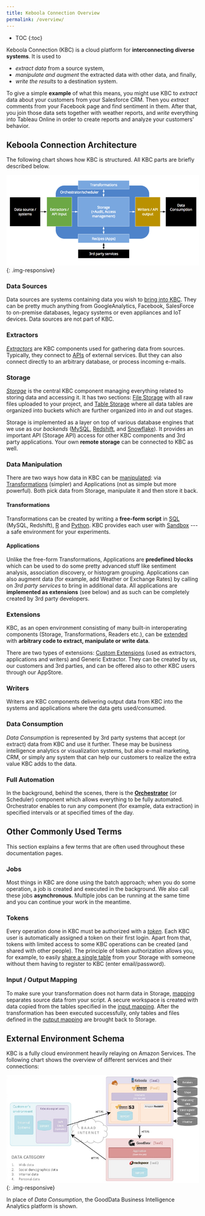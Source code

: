 ```yaml
---
title: Keboola Connection Overview
permalink: /overview/
---
```


* TOC
{:toc}

Keboola Connection (KBC) is a cloud platform for **interconnecting diverse systems**. It is used to

- *extract data* from a source system, 
- *manipulate and augment* the extracted data with other data, and finally, 
- *write the results* to a destination system.

To give a simple **example** of what this means, you might use KBC to *extract* data about your customers from your Salesforce CRM. 
Then you *extract* comments from your Facebook page and find sentiment in them. 
After that, you join those data sets together with weather reports, and *write* everything into Tableau Online 
in order to create reports and analyze your customers' behavior. 

## Keboola Connection Architecture

The following chart shows how KBC is structured. All KBC parts are briefly described below.

![KBC Structure Chart](/overview/kbc_structure.png){: .img-responsive}

### Data Sources
Data sources are systems containing data you wish to [bring into KBC](/tutorial/load/). 
They can be pretty much anything from GoogleAnalytics, Facebook, SalesForce to on-premise databases, 
legacy systems or even appliances and IoT devices. Data sources are not part of KBC.

### Extractors
[*Extractors*](/extractors/) are KBC components used for gathering data from sources. 
Typically, they connect to [APIs](https://en.wikipedia.org/wiki/Web_API) of external
services. But they can also connect directly to an arbitrary database, or process incoming e-mails.

### Storage
[*Storage*](/storage/) is the central KBC component managing everything related to storing data and accessing it.
It has two sections: [File Storage](/storage/file-uploads/) with all raw files uploaded 
to your project, and [Table Storage](/storage/tables/) where all data tables are organized 
into buckets which are further organized into *in* and *out* stages.

Storage is implemented as a layer on top of various database engines that we use as our *backends* ([MySQL](https://www.mysql.com/),
[Redshift](https://aws.amazon.com/redshift/), and [Snowflake](http://www.snowflake.net/)). 
It provides an important API (Storage API) access for other KBC components and 3rd party applications. 
Your own **remote storage** can be connected to KBC as well.

### Data Manipulation
There are two ways how data in KBC can be [manipulated](/manipulation/): via [Transformations](/manipulation/transformations/) 
(simpler) and Applications (not as simple but more powerful). Both pick data from Storage, manipulate it and then store it back. 

#### Transformations
Transformations can be created by writing a **free-form script** in
[SQL](https://en.wikipedia.org/wiki/SQL) (MySQL, Redshift), [R](https://www.r-project.org/about.html) and
[Python](https://www.python.org/about/). KBC provides each user with [Sandbox](/manipulation/transformations/sandbox/) --- a safe environment for your experiments. 

#### Applications
Unlike the free-form Transformations, Applications are **predefined blocks** which can be used to do some pretty
advanced stuff like sentiment analysis, association discovery, or histogram grouping.
Applications can also augment data (for example, add Weather or Exchange Rates) by calling on *3rd party services* to bring in additional data. 
All applications are **implemented as extensions** (see below) and as such can be completely created by 3rd party developers.

### Extensions
KBC, as an open environment consisting of many built-in interoperating components (Storage, Transformations, Readers etc.), 
can be [extended](https://developers.keboola.com/extend/) with **arbitrary code to extract, manipulate or write data**. 

There are two types of extensions: [Custom Extensions](https://developers.keboola.com/extend/) 
(used as extractors, applications and writers) and Generic Extractor. 
They can be created by us, our customers and 3rd parties, and can be offered also to other KBC users through our AppStore.

### Writers
Writers are KBC components delivering output data from KBC into the systems and applications where the data gets used/consumed.

### Data Consumption
*Data Consumption* is represented by 3rd party systems that accept (or extract) data from KBC and use it further. 
These may be business intelligence analytics or visualization systems, but also e-mail marketing, CRM, 
or simply any system that can help our customers to realize the extra value KBC adds to the data.

### Full Automation
In the background, behind the scenes, there is the [**Orchestrator**](/overview/tutorial/automate/) 
(or Scheduler) component which allows everything to be fully automated. 
Orchestrator enables to run any component (for example, data extraction) in specified intervals or at specified times of the day.

## Other Commonly Used Terms
This section explains a few terms that are often used throughout these documentation pages. 

### Jobs
Most things in KBC are done using the batch approach; when you do some operation, a job is created
and executed in the background. We also call these jobs **asynchronous**. Multiple jobs can be running at the same 
time and you can continue your work in the meantime. 

### Tokens
Every operation done in KBC must be authorized with a [*token*](/storage/tokens/). Each KBC user is automatically assigned a token on their first login. 
Apart from that, tokens with limited access to some KBC operations can be created (and shared with other people). 
The principle of token authorization allows you, for example, to easily [share a single table](/overview/tutorial/management/#user-management) 
from your Storage with someone without them having to register to KBC (enter email/password).

### Input / Output Mapping
To make sure your transformation does not harm data in Storage, [mapping](/manipulation/transformations/mappings)
separates source data from your script. A secure workspace is created with data copied from the tables specified 
in the [input mapping](/manipulation/transformations/mappings/#input-mapping).
After the transformation has been executed successfully, only tables and files defined 
in the [output mapping](/manipulation/transformations/mappings/#output-mapping) are brought back to Storage. 

## External Environment Schema

KBC is a fully cloud environment heavily relaying on Amazon Services. The following chart shows the overview
of different services and their connections:

![External Environment Schema](/overview/kbc_environment.png){: .img-responsive}

In place of *Data Consumption*, the GoodData Business Intelligence Analytics platform is shown.

